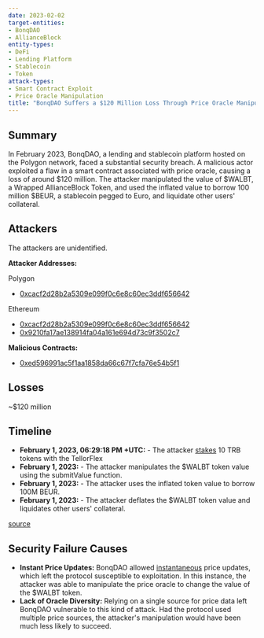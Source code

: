 ```yaml
---
date: 2023-02-02
target-entities: 
- BonqDAO
- AllianceBlock
entity-types:
- DeFi
- Lending Platform
- Stablecoin
- Token
attack-types:
- Smart Contract Exploit
- Price Oracle Manipulation
title: "BonqDAO Suffers a $120 Million Loss Through Price Oracle Manipulation"
---
```


## Summary

In February 2023, BonqDAO, a lending and stablecoin platform hosted on the Polygon network, faced a substantial security breach. A malicious actor exploited a flaw in a smart contract associated with price oracle, causing a loss of around $120 million. The attacker manipulated the value of $WALBT, a Wrapped AllianceBlock Token, and used the inflated value to borrow 100 million $BEUR, a stablecoin pegged to Euro, and liquidate other users' collateral.

## Attackers

The attackers are unidentified.

**Attacker Addresses:**

 Polygon
- [0xcacf2d28b2a5309e099f0c6e8c60ec3ddf656642](https://polygonscan.com/address/0xcacf2d28b2a5309e099f0c6e8c60ec3ddf656642)

 Ethereum
- [0xcacf2d28b2a5309e099f0c6e8c60ec3ddf656642](https://etherscan.io/address/0xcacf2d28b2a5309e099f0c6e8c60ec3ddf656642)
- [0x9210fa17ae138914fa04a161e694d73c9f3502c7](https://etherscan.io/address/0x9210fa17ae138914fa04a161e694d73c9f3502c7)

**Malicious Contracts:**
- [0xed596991ac5f1aa1858da66c67f7cfa76e54b5f1](https://polygonscan.com/address/0xed596991ac5f1aa1858da66c67f7cfa76e54b5f1#code)

## Losses

~$120 million 

## Timeline

- **February 1, 2023, 06:29:18 PM +UTC:** - The attacker [stakes](https://polygonscan.com/tx/0x31957ecc43774d19f54d9968e95c69c882468b46860f921668f2c55fadd51b19) 10 TRB tokens with the TellorFlex
- **February 1, 2023:** - The attacker manipulates the $WALBT token value using the submitValue function.
- **February 1, 2023:** - The attacker uses the inflated token value to borrow 100M BEUR.
- **February 1, 2023:** - The attacker deflates the $WALBT token value and liquidates other users' collateral.

[source](https://rekt.news/bonq-rekt/)

## Security Failure Causes

- **Instant Price Updates:** BonqDAO allowed [instantaneous](https://www.halborn.com/blog/post/explained-the-bonqdao-hack-february-2023) price updates, which left the protocol susceptible to exploitation. In this instance, the attacker was able to manipulate the price oracle to change the value of the $WALBT token.
- **Lack of Oracle Diversity:** Relying on a single source for price data left BonqDAO vulnerable to this kind of attack. Had the protocol used multiple price sources, the attacker's manipulation would have been much less likely to succeed.
